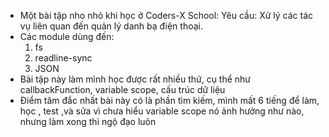- Một bài tập nho nhỏ khi học ở Coders-X School:
  Yêu cầu: Xử lý các tác vụ liên quan đến quản lý danh bạ điện thoại.
- Các module dùng đến:
  1. fs
  2. readline-sync
  3. JSON
- Bài tập này làm mình học được rất nhiều thứ, cụ thể như callbackFunction, variable scope, cấu trúc dữ liệu
- Điểm tâm đắc nhất bài này có là phần tìm kiếm, mình mất 6 tiếng để làm, học , test ,và sửa vì chưa hiểu variable scope nó ảnh hưởng như nào, nhưng làm xong thì ngộ đạo luôn
